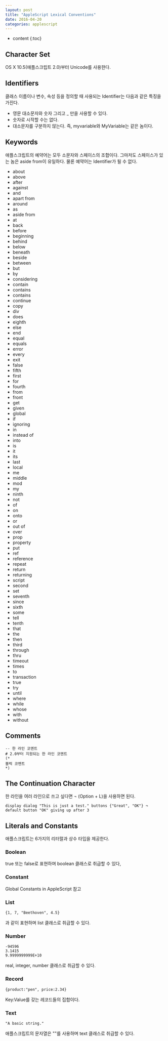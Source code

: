 ```yaml
---
layout: post
title: "AppleScript Lexical Conventions"
date: 2016-04-20
categories: applescript
---
```


* content
{:toc}

## Character Set

OS X 10.5(애플스크립트 2.0)부터 Unicode를 사용한다.


## Identifiers

클래스 이름이나 변수, 속성 등을 정의할 때 사용되는 Identifier는 다음과 같은 특징을 가진다.

- 영문 대소문자와 숫자 그리고 _ 만을 사용할 수 있다.
- 숫자로 시작할 수는 없다.
- 대소문자를 구분하지 않는다. 즉, myvariable와 MyVariable는 같은 놈이다.


## Keywords

애플스크립트의 예약어는 모두 소문자와 스페이스의 조합이다. 그마저도 스페이스가 있는 놈은 aside from이 유일하다.
물론 예약어는 Identifier가 될 수 없다.

- about
- above
- after
- against
- and
- apart from
- around
- as
- aside from
- at
- back
- before
- beginning
- behind
- below
- beneath
- beside
- between
- but
- by
- considering
- contain
- contains
- contains
- continue
- copy
- div
- does
- eighth
- else
- end
- equal
- equals
- error
- every
- exit
- false
- fifth
- first
- for
- fourth
- from
- front
- get
- given
- global
- if
- ignoring
- in
- instead of
- into
- is
- it
- its
- last
- local
- me
- middle
- mod
- my
- ninth
- not
- of
- on
- onto
- or
- out of
- over
- prop
- property
- put
- ref
- reference
- repeat
- return
- returning
- script
- second
- set
- seventh
- since
- sixth
- some
- tell
- tenth
- that
- the
- then
- third
- through
- thru
- timeout
- times
- to
- transaction
- true
- try
- until
- where
- while
- whose
- with
- without


## Comments

```applescript
-- 한 라인 코멘트
# 2.0부터 지원되는 한 라인 코멘트
(*
블럭 코멘트
*)
```


## The Continuation Character

한 라인을 여러 라인으로 쓰고 싶다면 ¬ (Option + L)을 사용하면 된다.
```applescript
display dialog "This is just a test." buttons {"Great", "OK"} ¬
default button "OK" giving up after 3
```


## Literals and Constants

애플스크립트는 6가지의 리터럴과 상수 타입을 제공한다.

### Boolean

true 또는 false로 표현하며 boolean 클래스로 취급할 수 있다,

### Constant

Global Constants in AppleScript 참고

### List

```applescript
{1, 7, "Beethoven", 4.5}
```
과 같이 표현하며 list 클래스로 취급할 수 있다.

### Number

```applescript
-94596
3.1415
9.9999999999E+10
```
real, integer, number 클래스로 취급할 수 있다.

### Record

```applescript
{product:"pen", price:2.34}
```
Key:Value를 갖는 레코드들의 집합이다.

### Text

```applescript
"A basic string."
```
애플스크립트의 문자열은 ""를 사용하며 text 클래스로 취급할 수 있다.